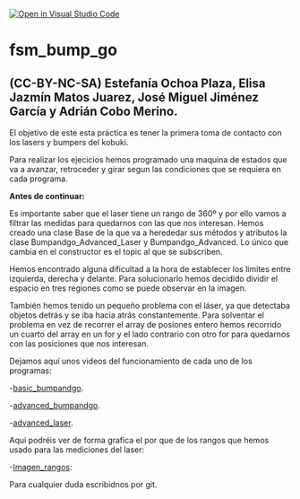 [![Open in Visual Studio Code](https://classroom.github.com/assets/open-in-vscode-f059dc9a6f8d3a56e377f745f24479a46679e63a5d9fe6f495e02850cd0d8118.svg)](https://classroom.github.com/online_ide?assignment_repo_id=6870051&assignment_repo_type=AssignmentRepo)
# fsm_bump_go
## (CC-BY-NC-SA) Estefanía Ochoa Plaza, Elisa Jazmín Matos Juarez, José Miguel Jiménez García y Adrián Cobo Merino.

El objetivo de este esta práctica es tener la primera toma de contacto con los lasers y bumpers del kobuki.

Para realizar los ejecicios hemos programado una maquina de estados que va a avanzar, retroceder y girar segun las condiciones que se requiera en cada programa.

**Antes de continuar:**

Es importante saber que el laser tiene un rango de 360º y  por ello vamos a filtrar las medidas para quedarnos con las que nos interesan.
Hemos creado una clase Base de la que va a herededar sus métodos y atributos la clase Bumpandgo_Advanced_Laser y Bumpandgo_Advanced.
Lo único que cambia en el constructor es el topic al que se subscriben.

Hemos encontrado alguna dificultad a la hora de establecer los limites entre izquierda, derecha y delante.
Para solucionarlo hemos decidido dividir el espacio en tres regiones como se puede observar en la imagen.

También hemos tenido un pequeño problema con el láser, ya que detectaba objetos detrás y se iba hacia atrás constantemente.
Para solventar el problema en vez de recorrer el array de posiones entero hemos recorrido un cuarto del array en un for y el lado contrario con otro for
para quedarnos con las posiciones que nos interesan.


Dejamos aquí unos videos del funcionamiento de cada uno de los programas:

-[basic_bumpandgo](https://drive.google.com/file/d/1GnxpmbcihN2C3uI69yehvSQSALo0_TUO/view?usp=sharing). 

-[advanced_bumpandgo](https://drive.google.com/file/d/1Ezp-X9_mWszJ-PYYbqp3Tguup_katKey/view?usp=sharing). 

-[advanced_laser](https://drive.google.com/file/d/1THWqhBqXEmvrdnSB0w2TBFtgH_1oeeKy/view?usp=sharing). 


Aqui podréis ver de forma grafica el por que de los rangos que hemos usado para las mediciones del laser:

-[Imagen_rangos](https://github.com/Docencia-fmrico/bump-and-go-with-fsm-atlas/blob/main/laser.jpg):

Para cualquier duda escribidnos por git.
